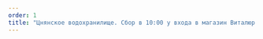```yaml
---
order: 1
title: "Цнянское водохранилище. Сбор в 10:00 у входа в магазин Виталюр -> <a href='https://goo.gl/maps/FyaSrrMrcanHSAiu7'>как добрться</a>"
---
```

